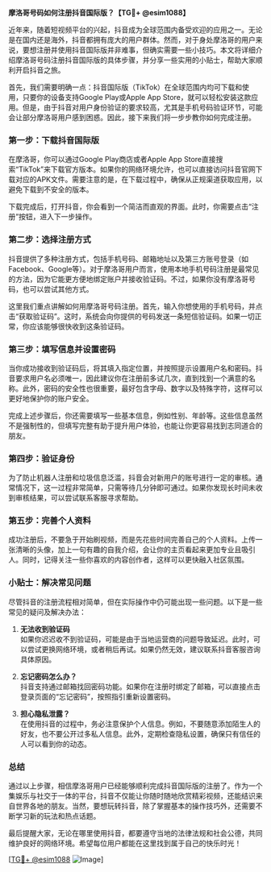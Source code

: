 **摩洛哥号码如何注册抖音国际版？【TG💪+ @esim1088】**

近年来，随着短视频平台的兴起，抖音成为全球范围内备受欢迎的应用之一。无论是在国内还是海外，抖音都拥有庞大的用户群体。然而，对于身处摩洛哥的用户来说，要想注册并使用抖音国际版并非难事，但确实需要一些小技巧。本文将详细介绍摩洛哥号码注册抖音国际版的具体步骤，并分享一些实用的小贴士，帮助大家顺利开启抖音之旅。

首先，我们需要明确一点：抖音国际版（TikTok）在全球范围内均可下载和使用，只要你的设备支持Google Play或Apple App Store，就可以轻松安装这款应用。但是，由于抖音对用户身份验证的要求较高，尤其是手机号码验证环节，可能会让部分摩洛哥用户感到困惑。因此，接下来我们将一步步教你如何完成注册。

### **第一步：下载抖音国际版**
在摩洛哥，你可以通过Google Play商店或者Apple App Store直接搜索“TikTok”来下载官方版本。如果你的网络环境允许，也可以直接访问抖音官网下载对应的APK文件。需要注意的是，在下载过程中，确保从正规渠道获取应用，以避免下载到不安全的版本。

下载完成后，打开抖音，你会看到一个简洁而直观的界面。此时，你需要点击“注册”按钮，进入下一步操作。

### **第二步：选择注册方式**
抖音提供了多种注册方式，包括手机号码、邮箱地址以及第三方账号登录（如Facebook、Google等）。对于摩洛哥用户而言，使用本地手机号码注册是最常见的方法，因为它能更方便地绑定账户并接收验证码。不过，如果你没有摩洛哥号码，也可以尝试其他方式。

这里我们重点讲解如何用摩洛哥号码注册。首先，输入你想使用的手机号码，并点击“获取验证码”。这时，系统会向你提供的号码发送一条短信验证码。如果一切正常，你应该能够很快收到这条验证码。

### **第三步：填写信息并设置密码**
当你成功接收到验证码后，将其填入指定位置，并按照提示设置用户名和密码。抖音要求用户名必须唯一，因此建议你在注册前多试几次，直到找到一个满意的名称。此外，密码的安全性也很重要，最好包含字母、数字以及特殊字符，这样可以更好地保护你的账户安全。

完成上述步骤后，你还需要填写一些基本信息，例如性别、年龄等。这些信息虽然不是强制性的，但填写完整有助于提升用户体验，也能让你更容易找到志同道合的朋友。

### **第四步：验证身份**
为了防止机器人注册和垃圾信息泛滥，抖音会对新用户的账号进行一定的审核。通常情况下，这一过程非常简单，只需等待几分钟即可通过。如果你发现长时间未收到审核结果，可以尝试联系客服寻求帮助。

### **第五步：完善个人资料**
成功注册后，不要急于开始刷视频，而是先花些时间完善自己的个人资料。上传一张清晰的头像，加上一句有趣的自我介绍，会让你的主页看起来更加专业且吸引人。同时，记得关注一些你喜欢的内容创作者，这样可以更快融入社区氛围。

### **小贴士：解决常见问题**
尽管抖音的注册流程相对简单，但在实际操作中仍可能出现一些问题。以下是一些常见的疑问及解决办法：

1. **无法收到验证码**  
   如果你迟迟收不到验证码，可能是由于当地运营商的问题导致延迟。此时，可以尝试更换网络环境，或者稍后再试。如果仍然无效，建议联系抖音客服咨询具体原因。

2. **忘记密码怎么办？**  
   抖音支持通过邮箱找回密码功能。如果你在注册时绑定了邮箱，可以直接点击登录页面的“忘记密码”，按照指引重新设置密码。

3. **担心隐私泄露？**  
   在使用抖音的过程中，务必注意保护个人信息。例如，不要随意添加陌生人的好友，也不要公开过多私人信息。此外，定期检查隐私设置，确保只有信任的人可以看到你的动态。

### **总结**
通过以上步骤，相信摩洛哥用户已经能够顺利完成抖音国际版的注册了。作为一个集娱乐与社交于一体的平台，抖音不仅能让你随时随地欣赏精彩视频，还能结识来自世界各地的朋友。当然，要想玩转抖音，除了掌握基本的操作技巧外，还需要不断学习新的玩法和热点话题。

最后提醒大家，无论在哪里使用抖音，都要遵守当地的法律法规和社会公德，共同维护良好的网络环境。希望每位用户都能在这里找到属于自己的快乐时光！

[[TG💪+ @esim1088](https://t.me/s/esim1088) ![Image](https://i.postimg.cc/4NQfJmqS/Snipaste-2025-05-13-00-14-12.png)]